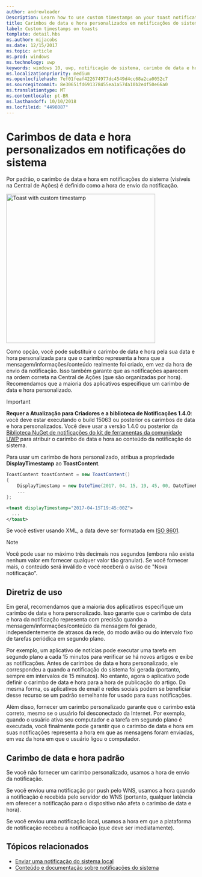 ```yaml
---
author: andrewleader
Description: Learn how to use custom timestamps on your toast notifications.
title: Carimbos de data e hora personalizados em notificações do sistema
label: Custom timestamps on toasts
template: detail.hbs
ms.author: mijacobs
ms.date: 12/15/2017
ms.topic: article
ms.prod: windows
ms.technology: uwp
keywords: windows 10, uwp, notificação do sistema, carimbo de data e hora personalizado, carimbo de data e hora, notificação, central de ações
ms.localizationpriority: medium
ms.openlocfilehash: 7ef01feaf422674977dc4549d4cc68a2ca0052c7
ms.sourcegitcommit: 8e30651fd691378455ea1a57da10b2e4f50e66a0
ms.translationtype: MT
ms.contentlocale: pt-BR
ms.lasthandoff: 10/10/2018
ms.locfileid: "4498087"
---
```

# <a name="custom-timestamps-on-toasts"></a>Carimbos de data e hora personalizados em notificações do sistema

Por padrão, o carimbo de data e hora em notificações do sistema (visíveis na Central de Ações) é definido como a hora de envio da notificação.

<img alt="Toast with custom timestamp" src="images/toast-customtimestamp.jpg" width="396"/>

Como opção, você pode substituir o carimbo de data e hora pela sua data e hora personalizada para que o carimbo representa a hora que a mensagem/informações/conteúdo realmente foi criado, em vez da hora de envio da notificação. Isso também garante que as notificações aparecem na ordem correta na Central de Ações (que são organizadas por hora). Recomendamos que a maioria dos aplicativos especifique um carimbo de data e hora personalizado.

> [!IMPORTANT]
> **Requer a Atualização para Criadores e a biblioteca de Notificações 1.4.0**: você deve estar executando o build 15063 ou posterior os carimbos de data e hora personalizados. Você deve usar a versão 1.4.0 ou posterior da [Biblioteca NuGet de notificações do kit de ferramentas da comunidade UWP](https://www.nuget.org/packages/Microsoft.Toolkit.Uwp.Notifications/) para atribuir o carimbo de data e hora ao conteúdo da notificação do sistema.

Para usar um carimbo de hora personalizado, atribua a propriedade **DisplayTimestamp** ao **ToastContent**.

```csharp
ToastContent toastContent = new ToastContent()
{
    DisplayTimestamp = new DateTime(2017, 04, 15, 19, 45, 00, DateTimeKind.Utc),
    ...
};
```

```xml
<toast displayTimestamp="2017-04-15T19:45:00Z">
  ...
</toast>
```

Se você estiver usando XML, a data deve ser formatada em [ISO 8601](https://en.wikipedia.org/wiki/ISO_8601).

> [!NOTE]
> Você pode usar no máximo três decimais nos segundos (embora não exista nenhum valor em fornecer qualquer valor tão granular). Se você fornecer mais, o conteúdo será inválido e você receberá o aviso de "Nova notificação".


## <a name="usage-guidance"></a>Diretriz de uso

Em geral, recomendamos que a maioria dos aplicativos especifique um carimbo de data e hora personalizado. Isso garante que o carimbo de data e hora da notificação representa com precisão quando a mensagem/informações/conteúdo da mensagem foi gerado, independentemente de atrasos da rede, do modo avião ou do intervalo fixo de tarefas periódica em segundo plano.

Por exemplo, um aplicativo de notícias pode executar uma tarefa em segundo plano a cada 15 minutos para verificar se há novos artigos e exibe as notificações. Antes de carimbos de data e hora personalizado, ele correspondeu a quando a notificação do sistema foi gerada (portanto, sempre em intervalos de 15 minutos). No entanto, agora o aplicativo pode definir o carimbo de data e hora para a hora de publicação do artigo. Da mesma forma, os aplicativos de email e redes sociais podem se beneficiar desse recurso se um padrão semelhante for usado para suas notificações.

Além disso, fornecer um carimbo personalizado garante que o carimbo está correto, mesmo se o usuário foi desconectado da Internet. Por exemplo, quando o usuário ativa seu computador e a tarefa em segundo plano é executada, você finalmente pode garantir que o carimbo de data e hora em suas notificações representa a hora em que as mensagens foram enviadas, em vez da hora em que o usuário ligou o computador.


## <a name="default-timestamp"></a>Carimbo de data e hora padrão

Se você não fornecer um carimbo personalizado, usamos a hora de envio da notificação.

Se você enviou uma notificação por push pelo WNS, usamos a hora quando a notificação é recebida pelo servidor do WNS (portanto, qualquer latência em oferecer a notificação para o dispositivo não afeta o carimbo de data e hora).

Se você enviou uma notificação local, usamos a hora em que a plataforma de notificação recebeu a notificação (que deve ser imediatamente).


## <a name="related-topics"></a>Tópicos relacionados

- [Enviar uma notificação do sistema local](send-local-toast.md)
- [Conteúdo e documentação sobre notificações do sistema](adaptive-interactive-toasts.md)